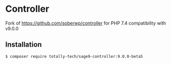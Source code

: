 # Controller

Fork of https://github.com/soberwp/controller for PHP 7.4 compatibility with v9.0.0

## Installation


```shell
$ composer require totally-tech/sage9-controller:9.0.0-beta5
```